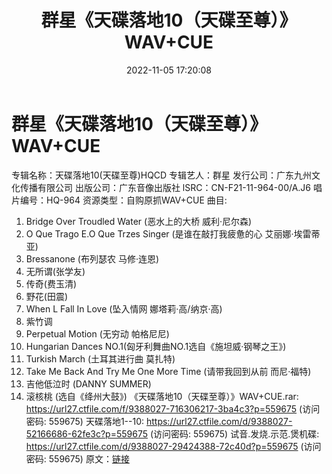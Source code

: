 ﻿---
title: 群星《天碟落地10（天碟至尊）》WAV+CUE
date: 2022-11-05 17:20:08
categories: 试音碟、非卖品、发烧碟
tags: 华语中文
---
# 群星《天碟落地10（天碟至尊）》WAV+CUE

专辑名称：天碟落地10(天碟至尊)HQCD
专辑艺人：群星
发行公司：广东九州文化传播有限公司
出版公司：广东音像出版社
lSRC：CN-F21-11-964-00/A.J6
唱片编号：HQ-964
资源类型：自购原抓WAV+CUE
曲目:
01. Bridge Over Troudled Water (恶水上的大桥 威利·尼尔森)
02. O Que Trago E.O Que Trzes Singer (是谁在敲打我疲惫的心 艾丽娜·埃雷蒂亚)
03. Bressanone (布列瑟农 马修·连恩)
04. 无所谓(张学友)
05. 传奇(费玉清)
06. 野花(田震)
07. When L Fall In Love (坠入情网 娜塔莉·高/纳京·高)
08. 紫竹调
09. Perpetual Motion (无穷动 帕格尼尼)
10. Hungarian Dances NO.1(匈牙利舞曲NO.1选自《施坦威·钢琴之王》)
11. Turkish March (土耳其进行曲 莫扎特)
12. Take Me Back And Try Me One More Time (请带我回到从前 而尼·福特)
13. 吉他低泣时 (DANNY SUMMER)
14. 滚核桃 (选自《绛州大鼓》)
《天碟落地10（天碟至尊）》WAV+CUE.rar: https://url27.ctfile.com/f/9388027-716306217-3ba4c3?p=559675
(访问密码: 559675)
天碟落地1--10: https://url27.ctfile.com/d/9388027-52166686-62fe3c?p=559675
(访问密码: 559675)
试音.发烧.示范.煲机碟: https://url27.ctfile.com/d/9388027-29424388-72c40d?p=559675
(访问密码: 559675)
原文：[链接](https://blog.sina.com.cn/s/blog_1647c7e760103105v.html)